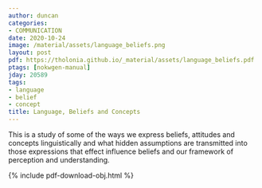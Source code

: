```yaml
---
author: duncan
categories:
- COMMUNICATION
date: 2020-10-24
image: /material/assets/language_beliefs.png
layout: post
pdf: https://tholonia.github.io/_material/assets/language_beliefs.pdf
ptags: [nokwgen-manual]
jday: 20589
tags:
- language
- belief
- concept
title: Language, Beliefs and Concepts
---
```


This is a study of some of the ways we express  beliefs, attitudes and concepts linguistically and what hidden assumptions are transmitted into those expressions that effect influence beliefs and our framework of perception and understanding.

<!--more-->

{% include pdf-download-obj.html %}
